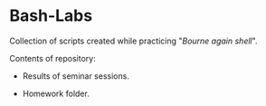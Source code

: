 # Bash-Labs
Collection of scripts created while practicing "*Bourne again shell*".

Contents of repository:

- Results of seminar sessions.

- Homework folder.
